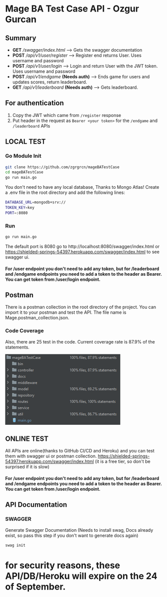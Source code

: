 # Mage BA Test Case API - Ozgur Gurcan
## Summary
- **GET**    _/swagger/index.html_                    --> Gets the swagger documentation
- **POST**   _/api/v1/user/register_                --> Register end returns User. Uses username and password
- **POST**   _/api/v1/user/login_                   --> Login and return User with the JWT token. Uses username and password
- **POST**   _/api/v1/endgame_      **(Needs auth)**  --> Ends game for users and updates scores, return leaderboard.
- **GET**    _/api/v1/leaderboard_  **(Needs auth)**  --> Gets leaderboard.

## For authentication
1. Copy the JWT which came from `/register` response
2. Put header in the request as `Bearer <your token>` for the `/endgame` and `/leaderboard` APIs


## LOCAL TEST

### Go Module Init
```bash
git clone https://github.com/zgrgrcn/mageBATestCase
cd mageBATestCase
go run main.go
```
You don't need to have any local database, Thanks to Mongo Atlas! Create a .env file in the root directory and add the following lines:
```bash
DATABASE_URL=mongodb+srv://
TOKEN_KEY=key
PORT=:8080
```

### Run
```bash
go run main.go
```
The default port is 8080 go to http://localhost:8080/swagger/index.html or https://shielded-springs-54397.herokuapp.com/swagger/index.html to see swagger ui.
#### For /user endpoint you don't need to add any token, but for /leaderboard and /endgame endpoints you need to add a token to the header as Bearer. You can get token from /user/login endpoint.

## Postman
There is a postman collection in the root directory of the project. You can import it to your postman and test the API.
The file name is Mage.postman_collection.json.

### Code Coverage
Also, there are 25 test in the code. Current coverage rate is 87.9% of the statements.

![Code Coverage Image](images/code%20coverage.png)


## ONLINE TEST
All APIs  are online(thanks to GitHub CI/CD and Heroku) and you can test them with swagger ui or postman collection.
https://shielded-springs-54397.herokuapp.com/swagger/index.html (it is a free tier, so don't be surprised if it is slow)
#### For /user endpoint you don't need to add any token, but for /leaderboard and /endgame endpoints you need to add a token to the header as Bearer. You can get token from /user/login endpoint.



## API Documentation
### SWAGGER
Generate Swagger Documentation 
(Needs to install swag, Docs already exist, so pass this step if you don't want to generate docs again)
```bash
swag init
```

# for security reasons, these API/DB/Heroku  will expire on the 24 of September.


